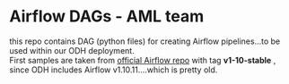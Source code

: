 # Airflow DAGs - AML team

this repo contains DAG (python files) for creating Airflow pipelines...to be used within our ODH deployment.  
First samples are taken from [official Airflow repo](https://github.com/apache/airflow/blob/v1-10-stable/airflow/example_dags) with tag **v1-10-stable** , since ODH includes Airflow v1.10.11....which is pretty old.